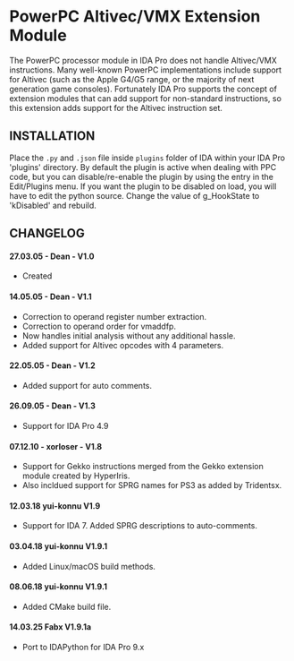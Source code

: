 

# PowerPC Altivec/VMX Extension Module

The PowerPC processor module in IDA Pro does not handle Altivec/VMX instructions. Many
well-known PowerPC implementations include support for Altivec (such as the Apple G4/G5 range,
or the majority of next generation game consoles). Fortunately IDA Pro supports the concept of
extension modules that can add support for non-standard instructions, so this extension adds
support for the Altivec instruction set.

INSTALLATION
------------
Place the `.py` and `.json` file inside `plugins` folder of IDA
within your IDA Pro 'plugins' directory. By default the plugin is active when dealing with PPC code, but
you can disable/re-enable the plugin by using the entry in the Edit/Plugins menu. If you want
the plugin to be disabled on load, you will have to edit the python source. 
Change the value of g_HookState to 'kDisabled' and rebuild.



CHANGELOG
------------
#### 27.03.05 - Dean - V1.0
* Created

#### 14.05.05 - Dean - V1.1
* Correction to operand register number extraction.
* Correction to operand order for vmaddfp.
* Now handles initial analysis without any additional hassle.
* Added support for Altivec opcodes with 4 parameters.

#### 22.05.05 - Dean - V1.2
* Added support for auto comments.

#### 26.09.05 - Dean - V1.3
* Support for IDA Pro 4.9

#### 07.12.10 - xorloser - V1.8
* Support for Gekko instructions merged from the Gekko extension module created by HyperIris.
* Also incldued support for SPRG names for PS3 as added by Tridentsx.

#### 12.03.18  yui-konnu   V1.9
* Support for IDA 7. Added SPRG descriptions to auto-comments.

#### 03.04.18  yui-konnu   V1.9.1
* Added Linux/macOS build methods.

#### 08.06.18  yui-konnu   V1.9.1
* Added CMake build file.

#### 14.03.25  Fabx        V1.9.1a
* Port to IDAPython for IDA Pro 9.x
